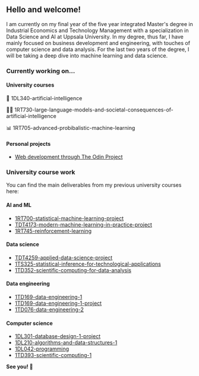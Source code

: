 ## Hello and welcome!

I am currently on my final year of the five year integrated Master's degree in Industrial Economics and Technology Management with a specialization in Data Science and AI at Uppsala University. In my degree, thus far, I have mainly focused on business development and engineering, with touches of computer science and data analysis. For the last two years of the degree, I will be taking a deep dive into machine learning and data science.



### Currently working on...

#### University courses
  🤖 1DL340-artificial-intelligence
  
  👨‍💻 1RT730-large-language-models-and-societal-consequences-of-artificial-intelligence

  📊 1RT705-advanced-probibalistic-machine-learning

#### Personal projects
- [Web development through The Odin Project](https://github.com/alexandersundquist/TOP)

### University course work

You can find the main deliverables from my previous university courses here:

#### AI and ML
- [1RT700-statistical-machine-learning-project](https://github.com/alexandersundquist/1RT700-Statistical-Machine-Learning-Project)
- [TDT4173-modern-machine-learning-in-practice-project](https://github.com/alexandersundquist/TDT4173-Modern-Machine-Learning-In-Practice-Project)
- [1RT745-reinforcement-learning](https://github.com/alexandersundquist/1RT745-Reinforcement-Learning)

#### Data science
- [TDT4259-applied-data-science-project](https://github.com/alexandersundquist/TDT4259-Applied-Data-Science-Project)
- [1TS325-statistical-inference-for-technological-applications](https://github.com/alexandersundquist/1TS325-statistical-inference-for-technological-applications)
- [1TD352-scientific-computing-for-data-analysis](https://github.com/alexandersundquist/1TD352-scientific-computing-for-data-analysis)

#### Data engineering
- [1TD169-data-engineering-1](https://github.com/alexandersundquist/1TD169-data-engineering-1)
- [1TD169-data-engineering-1-project](https://github.com/alexandersundquist/1TD169-Data-Engineering-1-Project)
- [1TD076-data-engineering-2](https://github.com/alexandersundquist/1TD076-Data-Engineering-2)

#### Computer science
- [1DL301-database-design-1-project](https://github.com/alexandersundquist/1DL301-database-design-1-project)
- [1DL210-algorithms-and-data-structures-1](https://github.com/alexandersundquist/1DL210-algorithms-and-data-structures-1)
- [1DL042-programming](https://github.com/alexandersundquist/1DL042-programming)
- [1TD393-scientific-computing-1](https://github.com/alexandersundquist/1TD393-scientific-computing-1)


**See you! 👋**

<!---
alexandersundquist/alexandersundquist is a ✨ special ✨ repository because its `README.md` (this file) appears on your GitHub profile.
You can click the Preview link to take a look at your changes.
--->
